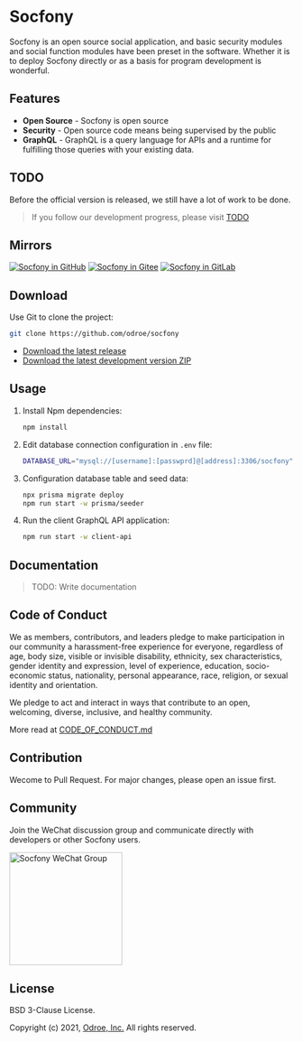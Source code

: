 # Socfony

Socfony is an open source social application, and basic security modules and social function modules have been preset in the software. Whether it is to deploy Socfony directly or as a basis for program development is wonderful.

## Features

- **Open Source** - Socfony is open source
- **Security** - Open source code means being supervised by the public
- **GraphQL** - GraphQL is a query language for APIs and a runtime for fulfilling those queries with your existing data.

## TODO

Before the official version is released, we still have a lot of work to be done.

> If you follow our development progress, please visit [TODO](https://github.com/odroe/socfony/issues/128)

## Mirrors

[![Socfony in GitHub](https://github.githubassets.com/pinned-octocat.svg)](https://github.com/odroe/socfony)
[![Socfony in Gitee](https://gitee.com/static/images/logo-black.svg)](https://gitee.com/odroe/socfony)
[![Socfony in GitLab](https://about.gitlab.com/images/icons/logos/slp-logo.svg)](https://gitlab.com/odroe/socfony)

## Download

Use Git to clone the project:

```bash
git clone https://github.com/odroe/socfony
```

- [Download the latest release](https://github.com/odroe/socfony/releases)
- [Download the latest development version ZIP](https://github.com/odroe/socfony/archive/refs/heads/main.zip)

## Usage

1. Install Npm dependencies:
   ```bash
   npm install
   ```
2. Edit database connection configuration in `.env` file:
   ```bash
   DATABASE_URL="mysql://[username]:[passwprd]@[address]:3306/socfony"
   ```
3. Configuration database table and seed data:
   ```bash
   npx prisma migrate deploy
   npm run start -w prisma/seeder
   ```
4. Run the client GraphQL API application:
   ```bash
   npm run start -w client-api
   ```

## Documentation

> TODO: Write documentation

## Code of Conduct

We as members, contributors, and leaders pledge to make participation in our community a harassment-free experience for everyone, regardless of age, body size, visible or invisible disability, ethnicity, sex characteristics, gender identity and expression, level of experience, education, socio-economic status, nationality, personal appearance, race, religion, or sexual identity and orientation.

We pledge to act and interact in ways that contribute to an open, welcoming, diverse, inclusive, and healthy community.

More read at [CODE_OF_CONDUCT.md](CODE_OF_CONDUCT.md)

## Contribution

Wecome to Pull Request. For major changes, please open an issue first.

## Community

Join the WeChat discussion group and communicate directly with developers or other Socfony users.

<img src="https://raw.githubusercontent.com/odroe/socfony/main/graph/join-wechat-qrcode.png" alt="Socfony WeChat Group" width="200" />

## License

BSD 3-Clause License.

Copyright (c) 2021, [Odroe, Inc.](https://odroe.com)
All rights reserved.

